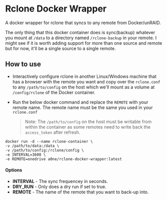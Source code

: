 # Rclone Docker Wrapper

A docker wrapper for rclone that syncs to any remote from Docker/unRAID.

The only thing that this docker container does is sync(backup) whatever you mount at `/data` to a directory named `/rclone-backup` in your remote. I might see if it is worth adding support for more than one source and remote but for now, it'll be a single source to a single remote.

## How to use

- Interactively configure rclone in another Linux/Windows machine that has a browser with the remote you want and copy over the `rclone.conf` to any `/path/to/config` on the host which we'll mount as a volume at `/config/rclone` of the Docker container.

- Run the below docker command and replace the `REMOTE` with your remote name. The remote name must be the same you used in your `rclone.conf`
  > Note: The `/path/to/config` on the host must be writable from within the container as some remotes need to write back the `access_token` after refresh.

```
docker run -d --name rclone-container \
-v /path/to/data:/data \
-v /path/to/config:/rclone/config \
-e INTERVAL=3600 \
-e REMOTE=onedrive a0ne/rclone-docker-wrapper:latest
```

#### Options

- **INTERVAL** - The sync frequencey in seconds.
- **DRY_RUN** - Only does a dry run if set to true.
- **REMOTE** - The name of the remote that you want to back-up into.
